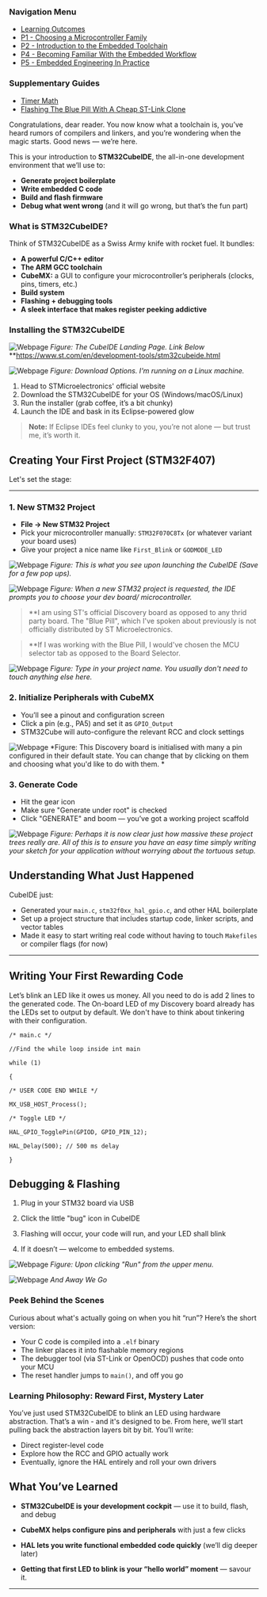 <h3>Navigation Menu</h3>
<ul>
  <li><a href="Learning%20Outcomes.md">Learning Outcomes</a></li>
  <li><a href="P1_Choosing%20a%20Microcontroller%20Family.md">P1 - Choosing a Microcontroller Family</a></li>
  <li><a href="P2_Introduction%20to%20the%20Embedded%20Toolchain.md">P2 - Introduction to the Embedded Toolchain</a></li>
  <li><a href="P4_Becoming%20Familiar%20With%20the%20Embedded%20Workflow.md">P4 - Becoming Familiar With the Embedded Workflow</a></li>
  <li><a href="P5_Embedded%20Engineering%20In%20Practice.md">P5 - Embedded Engineering In Practice</a></li>
</ul>
<h3>Supplementary Guides</h3>
<ul>
  <li><a href="Timer_PrescalerMath.md">Timer Math</a></li>
  <li><a href="Flashing%20The%20Blue%20Pill%20With%20A%20Cheap%20STLink%20Clone.md">Flashing The Blue Pill With A Cheap ST-Link Clone</a></li>
</ul>


Congratulations, dear reader. You now know what a toolchain is, you’ve heard rumors of compilers and linkers, and you’re wondering when the magic starts. Good news — we’re here.

This is your introduction to **STM32CubeIDE**, the all-in-one development environment that we’ll use to:

- **Generate project boilerplate**
- **Write embedded C code**
- **Build and flash firmware**
- **Debug what went wrong** (and it will go wrong, but that’s the fun part)

### What is STM32CubeIDE?

Think of STM32CubeIDE as a Swiss Army knife with rocket fuel. It bundles:

- **A powerful C/C++ editor**
- **The ARM GCC toolchain**
- **CubeMX:** a GUI to configure your microcontroller’s peripherals (clocks, pins, timers, etc.)
- **Build system**
- **Flashing + debugging tools**
- **A sleek interface that makes register peeking addictive**

### Installing the STM32CubeIDE

![Webpage](assets/P3/STMWeb.png)
*Figure: The CubeIDE Landing Page. Link Below*
**https://www.st.com/en/development-tools/stm32cubeide.html

![Webpage](assets/P3/STM32Down.png)
*Figure: Download Options. I'm running on a Linux machine.*

1. Head to STMicroelectronics' official website
2. Download the STM32CubeIDE for your OS (Windows/macOS/Linux)
3. Run the installer (grab coffee, it’s a bit chunky)
4. Launch the IDE and bask in its Eclipse-powered glow

> **Note:** If Eclipse IDEs feel clunky to you, you’re not alone — but trust me, it’s worth it.

## Creating Your First Project (STM32F407)

Let's set the stage:

---
### 1. New STM32 Project

- **File → New STM32 Project**
- Pick your microcontroller manually: `STM32F070C8Tx` (or whatever variant your board uses)
- Give your project a nice name like `First_Blink` or `GODMODE_LED`

![Webpage](assets/P3/S1.png)
*Figure: This is what you see upon launching the CubeIDE (Save for a few pop ups).*

![Webpage](assets/P3/S2.png)
*Figure: When a new STM32 project is requested, the IDE prompts you to choose your dev board/ microcontroller.*

>**I am using ST's official Discovery board as opposed to any thrid party board. The "Blue Pill", which I've spoken about previously is not officially distributed by ST Microelectronics.

>**If I was working with the Blue Pill, I would've chosen the MCU selector tab as opposed to the Board Selector. 

![Webpage](assets/P3/S3.png)
*Figure: Type in your project name. You usually don't need to touch anything else here.*

### 2. Initialize Peripherals with CubeMX

- You’ll see a pinout and configuration screen
- Click a pin (e.g., PA5) and set it as `GPIO_Output`
- STM32Cube will auto-configure the relevant RCC and clock settings

![Webpage](assets/P3/S4.png)
*Figure: This Discovery board is initialised with many a pin configured in their default state. You can change that by clicking on them and choosing what you'd like to do with them. *

### 3. Generate Code

- Hit the gear icon
- Make sure "Generate under root" is checked
- Click "GENERATE" and boom — you’ve got a working project scaffold

![Webpage](assets/P3/S6.png)
*Figure: Perhaps it is now clear just how massive these project trees really are. All of this is to ensure you have an easy time simply writing your sketch for your application without worrying about the tortuous setup.*

## Understanding What Just Happened

CubeIDE just:

- Generated your `main.c`, `stm32f0xx_hal_gpio.c`, and other HAL boilerplate
- Set up a project structure that includes startup code, linker scripts, and vector tables
- Made it easy to start writing real code without having to touch `Makefiles` or compiler flags (for now)

---

## Writing Your First Rewarding Code

Let’s blink an LED like it owes us money. All you need to do is add 2 lines to the generated code. The On-board LED of my Discovery board already has the LEDs set to output by default. We don't have to think about tinkering with their configuration.

```
/* main.c */

//Find the while loop inside int main

while (1)

{

/* USER CODE END WHILE */

MX_USB_HOST_Process();

/* Toggle LED */

HAL_GPIO_TogglePin(GPIOD, GPIO_PIN_12);

HAL_Delay(500); // 500 ms delay
	
}
```

## Debugging & Flashing

1. Plug in your STM32 board via USB

2. Click the little "bug" icon in CubeIDE

3. Flashing will occur, your code will run, and your LED shall blink

4. If it doesn’t — welcome to embedded systems.

![Webpage](assets/P3/ConsoleSS.png)
*Figure: Upon clicking "Run" from the upper menu.*

![Webpage](assets/P3/output.gif)
*And Away We Go*

### Peek Behind the Scenes

Curious about what's actually going on when you hit “run”? Here’s the short version:

- Your C code is compiled into a `.elf` binary
- The linker places it into flashable memory regions
- The debugger tool (via ST-Link or OpenOCD) pushes that code onto your MCU
- The reset handler jumps to `main()`, and off you go

### Learning Philosophy: Reward First, Mystery Later

You’ve just used STM32CubeIDE to blink an LED using hardware abstraction. That’s a win - and it's designed to be. From here, we’ll start pulling back the abstraction layers bit by bit. You’ll write:

- Direct register-level code
- Explore how the RCC and GPIO actually work
- Eventually, ignore the HAL entirely and roll your own drivers

## What You’ve Learned

- **STM32CubeIDE is your development cockpit** — use it to build, flash, and debug

- **CubeMX helps configure pins and peripherals** with just a few clicks

- **HAL lets you write functional embedded code quickly** (we’ll dig deeper later)

- **Getting that first LED to blink is your “hello world” moment** — savour it.

---
